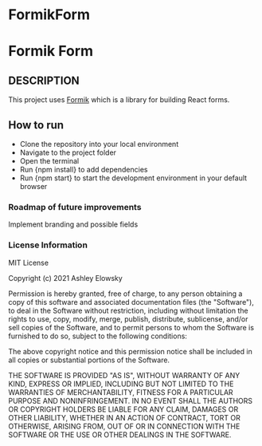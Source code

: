 # FormikForm

<h1>Formik Form</h1>

<h2>DESCRIPTION</h2>
<p>This project uses <a href="https://formik.org/docs/overview">Formik</a>  which is a library for building React forms.</p>

<h2>How to run</h2>
<ul>
<li>Clone the repository into your local environment</li>
<li>Navigate to the project folder</li>
<li>Open the terminal</li>
<li>Run {npm install} to add dependencies</li>
<li>Run {npm start} to start the development environment in your default browser</li>
</ul>

<h3>Roadmap of future improvements</h3>
<p>Implement branding and possible fields</p>

<h3>License Information</h3>
MIT License

Copyright (c) 2021 Ashley Elowsky

Permission is hereby granted, free of charge, to any person obtaining a copy
of this software and associated documentation files (the "Software"), to deal
in the Software without restriction, including without limitation the rights
to use, copy, modify, merge, publish, distribute, sublicense, and/or sell
copies of the Software, and to permit persons to whom the Software is
furnished to do so, subject to the following conditions:

The above copyright notice and this permission notice shall be included in all
copies or substantial portions of the Software.

THE SOFTWARE IS PROVIDED "AS IS", WITHOUT WARRANTY OF ANY KIND, EXPRESS OR
IMPLIED, INCLUDING BUT NOT LIMITED TO THE WARRANTIES OF MERCHANTABILITY,
FITNESS FOR A PARTICULAR PURPOSE AND NONINFRINGEMENT. IN NO EVENT SHALL THE
AUTHORS OR COPYRIGHT HOLDERS BE LIABLE FOR ANY CLAIM, DAMAGES OR OTHER
LIABILITY, WHETHER IN AN ACTION OF CONTRACT, TORT OR OTHERWISE, ARISING FROM,
OUT OF OR IN CONNECTION WITH THE SOFTWARE OR THE USE OR OTHER DEALINGS IN THE
SOFTWARE.
